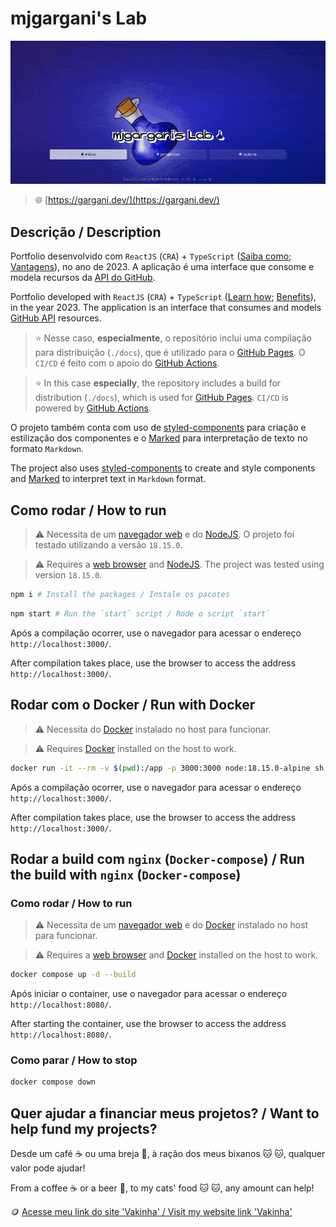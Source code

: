 # mjgargani's Lab

![thumbnail](./thumbnail.gif)

> 🌐 [https://gargani.dev/](https://gargani.dev/)

## Descrição / Description

Portfolio desenvolvido com `ReactJS` (`CRA`) + `TypeScript` ([Saiba como](https://create--react--app-dev.translate.goog/docs/adding-typescript/?_x_tr_sl=en&_x_tr_tl=pt&_x_tr_hl=pt-BR&_x_tr_pto=wapp); [Vantagens](https://www-emizentech-com.translate.goog/blog/react-with-typescript-or-javascript.html?_x_tr_sl=en&_x_tr_tl=pt&_x_tr_hl=pt-BR&_x_tr_pto=wapp)), no ano de 2023. A aplicação é uma interface que consome e modela recursos da [API do GitHub](https://docs.github.com/pt/rest/guides/getting-started-with-the-rest-api?apiVersion=2022-11-28). 

Portfolio developed with `ReactJS` (`CRA`) + `TypeScript` ([Learn how](https://create-react-app.dev/docs/adding-typescript/); [Benefits](https://www.emizentech.com/blog/react-with-typescript-or-javascript.html)), in the year 2023. The application is an interface that consumes and models [GitHub API](https://docs.github.com/en/rest/guides/getting-started-with-the-rest-api?apiVersion=2022-11-28) resources.

> ⭐ Nesse caso, **especialmente**, o repositório inclui uma compilação para distribuição (`./docs`), que é utilizado para o [GitHub Pages](https://docs.github.com/pt/pages/getting-started-with-github-pages/about-github-pages). O `CI/CD` é feito com o apoio do [GitHub Actions](https://docs.github.com/pt/actions/learn-github-actions/understanding-github-actions).

> ⭐ In this case **especially**, the repository includes a build for distribution (`./docs`), which is used for [GitHub Pages](https://docs.github.com/en/pages/getting-started-with-github-pages/about-github-pages). `CI/CD` is powered by [GitHub Actions](https://docs.github.com/en/actions/learn-github-actions/understanding-github-actions).

O projeto também conta com uso de [styled-components](https://styled-components.com/) para criação e estilização dos componentes e o [Marked](https://marked.js.org/) para interpretação de texto no formato `Markdown`.

The project also uses [styled-components](https://styled-components.com/) to create and style components and [Marked](https://marked.js.org/) to interpret text in `Markdown` format.

## Como rodar / How to run

> ⚠️ Necessita de um [navegador web](https://www.mozilla.org/pt-BR/firefox/download/thanks/) e do [NodeJS](https://nodejs.org/pt-br/). O projeto foi testado utilizando a versão `18.15.0`.

> ⚠️ Requires a [web browser](https://www.mozilla.org/pt-BR/firefox/download/thanks/) and [NodeJS](https://nodejs.org/en/). The project was tested using version `18.15.0`.

```bash
npm i # Install the packages / Instale os pacotes
```

```bash
npm start # Run the `start` script / Rode o script `start`
```

Após a compilação ocorrer, use o navegador para acessar o endereço `http://localhost:3000/`.

After compilation takes place, use the browser to access the address `http://localhost:3000/`.

## Rodar com o Docker / Run with Docker

> ⚠️ Necessita do [Docker](https://docs.docker.com/engine/install/) instalado no host para funcionar.

> ⚠️ Requires [Docker](https://docs.docker.com/engine/install/) installed on the host to work.

```bash
docker run -it --rm -v $(pwd):/app -p 3000:3000 node:18.15.0-alpine sh -c "npm --prefix=/app i && npm --prefix=/app start"
```

Após a compilação ocorrer, use o navegador para acessar o endereço `http://localhost:3000/`.

After compilation takes place, use the browser to access the address `http://localhost:3000/`.

## Rodar a build com `nginx` (`Docker-compose`) / Run the build with `nginx` (`Docker-compose`)

### Como rodar / How to run

> ⚠️ Necessita de um [navegador web](https://www.mozilla.org/pt-BR/firefox/download/thanks/) e do [Docker](https://docs.docker.com/engine/install/) instalado no host para funcionar.

> ⚠️ Requires a [web browser](https://www.mozilla.org/pt-BR/firefox/download/thanks/) and [Docker](https://docs.docker.com/engine/install/) installed on the host to work.

```bash
docker compose up -d --build
```

Após iniciar o container, use o navegador para acessar o endereço `http://localhost:8080/`.

After starting the container, use the browser to access the address `http://localhost:8080/`.

### Como parar / How to stop

```bash
docker compose down
```

## Quer ajudar a financiar meus projetos? / Want to help fund my projects?

Desde um café ☕ ou uma breja 🍺, à ração dos meus bixanos 🐱 🐱, qualquer valor pode ajudar!

From a coffee ☕ or a beer 🍺, to my cats' food 🐱 🐱, any amount can help!

🪙 [Acesse meu link do site 'Vakinha' / Visit my website link 'Vakinha'](https://www.vakinha.com.br/3539654)